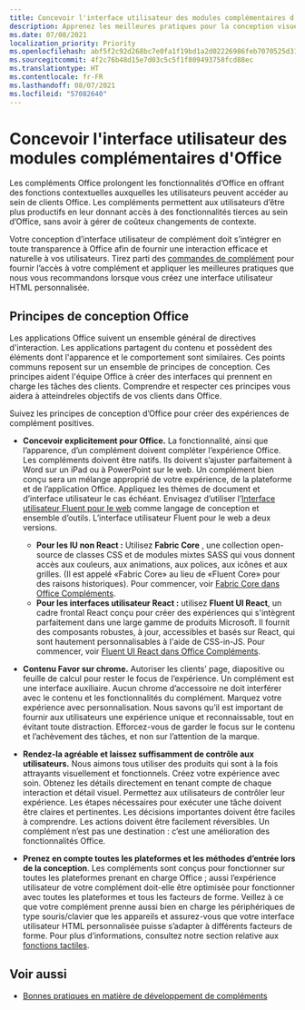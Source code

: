```yaml
---
title: Concevoir l'interface utilisateur des modules complémentaires d'Office
description: Apprenez les meilleures pratiques pour la conception visuelle des compléments d'Office.
ms.date: 07/08/2021
localization_priority: Priority
ms.openlocfilehash: abf5f2c92d268bc7e0fa1f19bd1a2d02226986feb7070525d310122f484c5f5d
ms.sourcegitcommit: 4f2c76b48d15e7d03c5c5f1f809493758fcd88ec
ms.translationtype: HT
ms.contentlocale: fr-FR
ms.lasthandoff: 08/07/2021
ms.locfileid: "57082640"
---
```

# <a name="design-the-ui-of-office-add-ins"></a>Concevoir l'interface utilisateur des modules complémentaires d'Office

Les compléments Office prolongent les fonctionnalités d’Office en offrant des fonctions contextuelles auxquelles les utilisateurs peuvent accéder au sein de clients Office. Les compléments permettent aux utilisateurs d’être plus productifs en leur donnant accès à des fonctionnalités tierces au sein d’Office, sans avoir à gérer de coûteux changements de contexte.

Votre conception d’interface utilisateur de complément doit s’intégrer en toute transparence à Office afin de fournir une interaction efficace et naturelle à vos utilisateurs. Tirez parti des [commandes de complément](add-in-commands.md) pour fournir l’accès à votre complément et appliquer les meilleures pratiques que nous vous recommandons lorsque vous créez une interface utilisateur HTML personnalisée.

## <a name="office-design-principles"></a>Principes de conception Office

Les applications Office suivent un ensemble général de directives d'interaction. Les applications partagent du contenu et possèdent des éléments dont l'apparence et le comportement sont similaires. Ces points communs reposent sur un ensemble de principes de conception. Ces principes aident l'équipe Office à créer des interfaces qui prennent en charge les tâches des clients. Comprendre et respecter ces principes vous aidera à atteindreles objectifs de vos clients dans Office.

Suivez les principes de conception d’Office pour créer des expériences de complément positives.

- **Concevoir explicitement pour Office.** La fonctionnalité, ainsi que l’apparence, d’un complément doivent compléter l’expérience Office. Les compléments doivent être natifs. Ils doivent s’ajuster parfaitement à Word sur un iPad ou à PowerPoint sur le web. Un complément bien conçu sera un mélange approprié de votre expérience, de la plateforme et de l’application Office. Appliquez les thèmes de document et d’interface utilisateur le cas échéant. Envisagez d’utiliser l’[Interface utilisateur Fluent pour le web](https://developer.microsoft.com/fluentui#/get-started/web) comme langage de conception et ensemble d’outils. L’interface utilisateur Fluent pour le web a deux versions.

  - **Pour les IU non React :** Utilisez **Fabric Core** , une collection open-source de classes CSS et de modules mixtes SASS qui vous donnent accès aux couleurs, aux animations, aux polices, aux icônes et aux grilles. (Il est appelé «Fabric Core» au lieu de «Fluent Core» pour des raisons historiques). Pour commencer, voir [Fabric Core dans Office Compléments](fabric-core.md).
  - **Pour les interfaces utilisateur React :** utilisez **Fluent UI React**, un cadre frontal React conçu pour créer des expériences qui s'intègrent parfaitement dans une large gamme de produits Microsoft. Il fournit des composants robustes, à jour, accessibles et basés sur React, qui sont hautement personnalisables à l'aide de CSS-in-JS. Pour commencer, voir [Fluent UI React dans Office Compléments](using-office-ui-fabric-react.md).

- **Contenu Favor sur chrome.** Autoriser les clients&rsquo; page, diapositive ou feuille de calcul pour rester le focus de l’expérience. Un complément est une interface auxiliaire. Aucun chrome d’accessoire ne doit interférer avec le contenu et les fonctionnalités du complément. Marquez votre expérience avec personnalisation. Nous savons qu’il est important de fournir aux utilisateurs une expérience unique et reconnaissable, tout en évitant toute distraction. Efforcez-vous de garder le focus sur le contenu et l’achèvement des tâches, et non sur l’attention de la marque.

- **Rendez-la agréable et laissez suffisamment de contrôle aux utilisateurs.** Nous aimons tous utiliser des produits qui sont à la fois attrayants visuellement et fonctionnels. Créez votre expérience avec soin. Obtenez les détails directement en tenant compte de chaque interaction et détail visuel. Permettez aux utilisateurs de contrôler leur expérience. Les étapes nécessaires pour exécuter une tâche doivent être claires et pertinentes. Les décisions importantes doivent être faciles à comprendre. Les actions doivent être facilement réversibles. Un complément n’est pas une destination : c’est une amélioration des fonctionnalités Office.

- **Prenez en compte toutes les plateformes et les méthodes d’entrée lors de la conception**. Les compléments sont conçus pour fonctionner sur toutes les plateformes prenant en charge Office ; aussi l’expérience utilisateur de votre complément doit-elle être optimisée pour fonctionner avec toutes les plateformes et tous les facteurs de forme. Veillez à ce que votre complément prenne aussi bien en charge les périphériques de type souris/clavier que les appareils et assurez-vous que votre interface utilisateur HTML personnalisée puisse s’adapter à différents facteurs de forme. Pour plus d’informations, consultez notre section relative aux [fonctions tactiles](../concepts/add-in-development-best-practices.md#optimize-for-touch).

## <a name="see-also"></a>Voir aussi

- [Bonnes pratiques en matière de développement de compléments](../concepts/add-in-development-best-practices.md)
